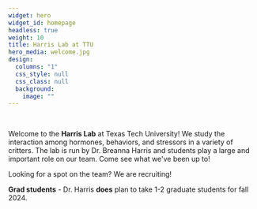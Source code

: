 ```yaml
---
widget: hero
widget_id: homepage
headless: true
weight: 10
title: Harris Lab at TTU
hero_media: welcome.jpg
design:
  columns: "1"
  css_style: null
  css_class: null
  background:
    image: ""
---
```


<br>

Welcome to the **Harris Lab** at Texas Tech University! We study the interaction among hormones, behaviors, and stressors in a variety of critters. The lab is run by Dr. Breanna Harris and students play a large and important role on our team. Come see what we've been up to!

Looking for a spot on the team? We are recruiting! 

**Grad students** - Dr. Harris **does** plan to take 1-2 graduate students for fall 2024. 

